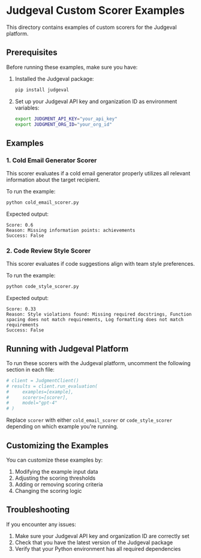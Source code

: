 # Judgeval Custom Scorer Examples

This directory contains examples of custom scorers for the Judgeval platform.

## Prerequisites

Before running these examples, make sure you have:

1. Installed the Judgeval package:
   ```bash
   pip install judgeval
   ```

2. Set up your Judgeval API key and organization ID as environment variables:
   ```bash
   export JUDGMENT_API_KEY="your_api_key"
   export JUDGMENT_ORG_ID="your_org_id"
   ```

## Examples

### 1. Cold Email Generator Scorer

This scorer evaluates if a cold email generator properly utilizes all relevant information about the target recipient.

To run the example:

```bash
python cold_email_scorer.py
```

Expected output:
```
Score: 0.6
Reason: Missing information points: achievements
Success: False
```

### 2. Code Review Style Scorer

This scorer evaluates if code suggestions align with team style preferences.

To run the example:

```bash
python code_style_scorer.py
```

Expected output:
```
Score: 0.33
Reason: Style violations found: Missing required docstrings, Function spacing does not match requirements, Log formatting does not match requirements
Success: False
```

## Running with Judgeval Platform

To run these scorers with the Judgeval platform, uncomment the following section in each file:

```python
# client = JudgmentClient()
# results = client.run_evaluation(
#     examples=[example],
#     scorers=[scorer],
#     model="gpt-4"
# )
```

Replace `scorer` with either `cold_email_scorer` or `code_style_scorer` depending on which example you're running.

## Customizing the Examples

You can customize these examples by:

1. Modifying the example input data
2. Adjusting the scoring thresholds
3. Adding or removing scoring criteria
4. Changing the scoring logic

## Troubleshooting

If you encounter any issues:

1. Make sure your Judgeval API key and organization ID are correctly set
2. Check that you have the latest version of the Judgeval package
3. Verify that your Python environment has all required dependencies 
